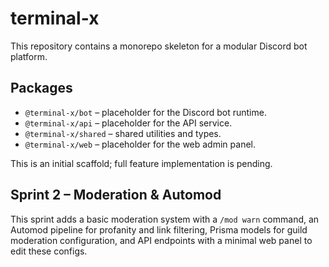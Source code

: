 # terminal-x

This repository contains a monorepo skeleton for a modular Discord bot platform.

## Packages


- `@terminal-x/bot` – placeholder for the Discord bot runtime.
- `@terminal-x/api` – placeholder for the API service.
- `@terminal-x/shared` – shared utilities and types.
- `@terminal-x/web` – placeholder for the web admin panel.

This is an initial scaffold; full feature implementation is pending.


## Sprint 2 – Moderation & Automod

This sprint adds a basic moderation system with a `/mod warn` command, an Automod
pipeline for profanity and link filtering, Prisma models for guild moderation
configuration, and API endpoints with a minimal web panel to edit these configs.
